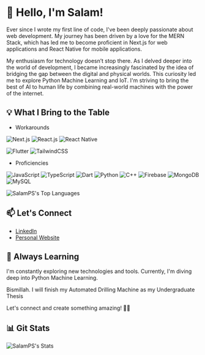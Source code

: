 # 👋 Hello, I'm Salam!

Ever since I wrote my first line of code, I've been deeply passionate about web development. My journey has been driven by a love for the MERN Stack, which has led me to become proficient in Next.js for web applications and React Native for mobile applications.

My enthusiasm for technology doesn’t stop there. As I delved deeper into the world of development, I became increasingly fascinated by the idea of bridging the gap between the digital and physical worlds. This curiosity led me to explore Python Machine Learning and IoT. I'm striving to bring the best of AI to human life by combining real-world machines with the power of the internet.

## 💡 What I Bring to the Table

- Workarounds
  
![Next.js](https://img.shields.io/badge/Next.js-23272f?style=for-the-badge&logo=nextdotjs&logoColor=white)
![React.js](https://img.shields.io/badge/React.js-23272f?style=for-the-badge&logo=react&logoColor=58c4dc)
![React Native](https://img.shields.io/badge/React_Native-23272f?style=for-the-badge&logo=react&logoColor=58c4dc)

![Flutter](https://img.shields.io/badge/Flutter-23272f?style=for-the-badge&logo=flutter&logoColor=2b69fa)
![TailwindCSS](https://img.shields.io/badge/TailwindCSS-23272f?style=for-the-badge&logo=tailwindcss&logoColor=00acc1)

- Proficiencies

![JavaScript](https://img.icons8.com/color/48/000000/javascript.png)
![TypeScript](https://img.icons8.com/color/48/000000/typescript.png)
![Dart](https://img.icons8.com/color/48/000000/dart.png)
![Python](https://img.icons8.com/color/48/000000/python.png)
![C++](https://img.icons8.com/color/48/000000/c-plus-plus-logo.png)
![Firebase](https://img.icons8.com/color/48/000000/firebase.png)
![MongoDB](https://img.icons8.com/color/48/000000/mongodb.png)
![MySQL](https://img.icons8.com/color/48/000000/mysql.png)

![SalamPS's Top Languages](https://github-readme-stats.vercel.app/api/top-langs/?username=SalamPS&theme=vue-dark&show_icons=true&hide_border=true&layout=compact)

## 📫 Let's Connect

- [LinkedIn](https://www.linkedin.com/in/salam-pararta/)
- [Personal Website](https://salamp.id)

## 🌱 Always Learning

I'm constantly exploring new technologies and tools. Currently, I'm diving deep into Python Machine Learning.

Bismillah. I will finish my Automated Drilling Machine as my Undergraduate Thesis

Let's connect and create something amazing! 🚀✨

## 📊 Git Stats

![SalamPS's Stats](https://github-readme-stats.vercel.app/api?username=SalamPS&theme=react&show_icons=true&hide_border=true&count_private=true&rank_icon=github)
